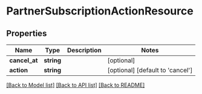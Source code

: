 # PartnerSubscriptionActionResource

## Properties
Name | Type | Description | Notes
------------ | ------------- | ------------- | -------------
**cancel_at** | **string** |  | [optional] 
**action** | **string** |  | [optional] [default to 'cancel']

[[Back to Model list]](../README.md#documentation-for-models) [[Back to API list]](../README.md#documentation-for-api-endpoints) [[Back to README]](../README.md)



